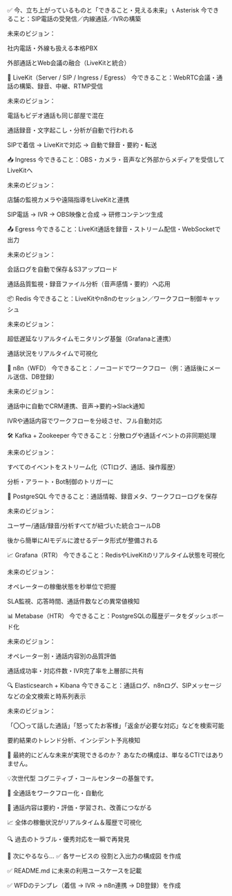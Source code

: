 ✅ 今、立ち上がっているものと「できること・見える未来」
📞 Asterisk
今できること：SIP電話の受発信／内線通話／IVRの構築

未来のビジョン：

社内電話・外線も扱える本格PBX

外部通話とWeb会議の融合（LiveKitと統合）

🔗 LiveKit（Server / SIP / Ingress / Egress）
今できること：WebRTC会議・通話の構築、録音、中継、RTMP受信

未来のビジョン：

電話もビデオ通話も同じ部屋で混在

通話録音・文字起こし・分析が自動で行われる

SIPで着信 → LiveKitで対応 → 自動で録音・要約・転送

📥 Ingress
今できること：OBS・カメラ・音声など外部からメディアを受信してLiveKitへ

未来のビジョン：

店舗の監視カメラや遠隔指導をLiveKitと連携

SIP電話 → IVR → OBS映像と合成 → 研修コンテンツ生成

📤 Egress
今できること：LiveKit通話を録音・ストリーム配信・WebSocketで出力

未来のビジョン：

会話ログを自動で保存＆S3アップロード

通話品質監視・録音ファイル分析（音声感情・要約）へ応用

📦 Redis
今できること：LiveKitやn8nのセッション／ワークフロー制御キャッシュ

未来のビジョン：

超低遅延なリアルタイムモニタリング基盤（Grafanaと連携）

通話状況をリアルタイムで可視化

🧠 n8n（WFD）
今できること：ノーコードでワークフロー（例：通話後にメール送信、DB登録）

未来のビジョン：

通話中に自動でCRM連携、音声→要約→Slack通知

IVRや通話内容でワークフローを分岐させ、フル自動対応

🛠 Kafka + Zookeeper
今できること：分散ログや通話イベントの非同期処理

未来のビジョン：

すべてのイベントをストリーム化（CTIログ、通話、操作履歴）

分析・アラート・Bot制御のトリガーに

🧾 PostgreSQL
今できること：通話情報、録音メタ、ワークフローログを保存

未来のビジョン：

ユーザー/通話/録音/分析すべてが紐づいた統合コールDB

後から簡単にAIモデルに渡せるデータ形式が整備される

📈 Grafana（RTR）
今できること：RedisやLiveKitのリアルタイム状態を可視化

未来のビジョン：

オペレーターの稼働状態を秒単位で把握

SLA監視、応答時間、通話件数などの異常値検知

📊 Metabase（HTR）
今できること：PostgreSQLの履歴データをダッシュボード化

未来のビジョン：

オペレーター別・通話内容別の品質評価

通話成功率・対応件数・IVR完了率を上層部に共有

🔍 Elasticsearch + Kibana
今できること：通話ログ、n8nログ、SIPメッセージなどの全文検索と時系列表示

未来のビジョン：

「〇〇って話した通話」「怒ってたお客様」「返金が必要な対応」などを検索可能

要約結果のトレンド分析、インシデント予兆検知

🔮 最終的にどんな未来が実現できるのか？
あなたの構成は、単なるCTIではありません。

💡次世代型 コグニティブ・コールセンターの基盤です。

🔄 全通話をワークフロー化・自動化

🧠 通話内容は要約・評価・学習され、改善につながる

📈 全体の稼働状況がリアルタイム＆履歴で可視化

🔍 過去のトラブル・優秀対応を一瞬で再発見

🧩 次にやるなら…
✅ 各サービスの 役割と入出力の構成図 を作成

✅ README.md に未来の利用ユースケースを記載

✅ WFDのテンプレ（着信 → IVR → n8n連携 → DB登録）を作成